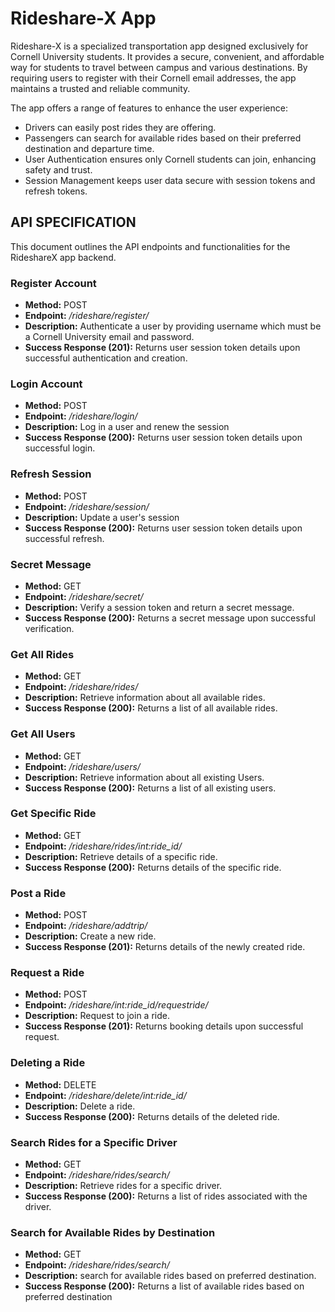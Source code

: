 # Rideshare-X App
Rideshare-X is a specialized transportation app designed exclusively for Cornell University students. It provides a secure, convenient, and affordable way for students to travel between campus and various destinations. By requiring users to register with their Cornell email addresses, the app maintains a trusted and reliable community.

The app offers a range of features to enhance the user experience:

- Drivers can easily post rides they are offering.
- Passengers can search for available rides based on their preferred destination and departure time.
- User Authentication ensures only Cornell students can join, enhancing safety and trust.
- Session Management keeps user data secure with session tokens and refresh tokens.

## API SPECIFICATION ##
This document outlines the API endpoints and functionalities for the RideshareX app backend.
### Register Account ###
- **Method:** POST
- **Endpoint:** */rideshare/register/*
- **Description:** Authenticate a user by providing username which must be a Cornell University email and password.
- **Success Response (201):** Returns user session token details upon successful authentication and creation.

### Login Account ###
- **Method:** POST
- **Endpoint:** */rideshare/login/*
- **Description:**  Log in a user and renew the session
- **Success Response (200):** Returns user session token details upon successful login.

### Refresh Session ###
- **Method:** POST
- **Endpoint:** */rideshare/session/*
- **Description:**   Update a user's session
- **Success Response (200):** Returns user session token details upon successful refresh.

### Secret Message ###
- **Method:** GET
- **Endpoint:** */rideshare/secret/*
- **Description:**   Verify a session token and return a secret message.
- **Success Response (200):** Returns a secret message upon successful verification.

### Get All Rides ###
- **Method:** GET
- **Endpoint:** */rideshare/rides/*
- **Description:** Retrieve information about all available rides.
- **Success Response (200):** Returns a list of all available rides.

### Get All Users ###
- **Method:** GET
- **Endpoint:** */rideshare/users/*
- **Description:** Retrieve information about all existing Users.
- **Success Response (200):** Returns a list of all existing users.

### Get Specific Ride ###
- **Method:** GET
- **Endpoint:** */rideshare/rides/int:ride_id/*
- **Description:** Retrieve details of a specific ride.
- **Success Response (200):** Returns details of the specific ride.

### Post a Ride ###
- **Method:** POST
- **Endpoint:** */rideshare/addtrip/*
- **Description:**  Create a new ride.
- **Success Response (201):** Returns details of the newly created ride.

### Request a Ride ###
- **Method:** POST
- **Endpoint:** */rideshare/int:ride_id/requestride/*
- **Description:**  Request to join a ride.
- **Success Response (201):** Returns booking details upon successful request.

### Deleting a Ride ###
- **Method:** DELETE
- **Endpoint:** */rideshare/delete/int:ride_id/*
- **Description:** Delete a ride.
- **Success Response (200):** Returns details of the deleted ride.

### Search Rides for a Specific Driver ###
- **Method:** GET
- **Endpoint:** */rideshare/rides/search/*
- **Description:** Retrieve rides for a specific driver.
- **Success Response (200):** Returns a list of rides associated with the driver.

### Search for Available Rides by Destination ###
- **Method:** GET
- **Endpoint:** */rideshare/rides/search/*
- **Description:**  search for available rides based on preferred destination.
- **Success Response (200):** Returns a list of available rides based on preferred destination